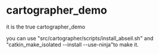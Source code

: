 # cartographer_demo
it is the true cartographer_demo 

you can use "src/cartographer/scripts/install_abseil.sh" and "catkin_make_isolated --install --use-ninja"to make it.
